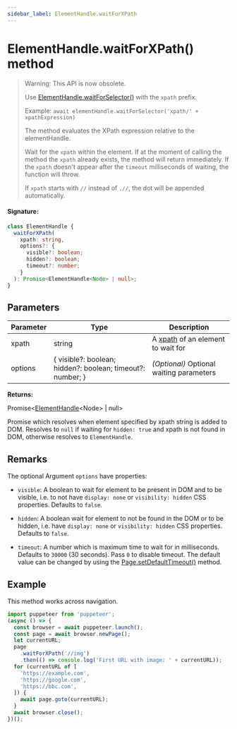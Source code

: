 ```yaml
---
sidebar_label: ElementHandle.waitForXPath
---
```


# ElementHandle.waitForXPath() method

> Warning: This API is now obsolete.
>
> Use [ElementHandle.waitForSelector()](./puppeteer.elementhandle.waitforselector.md) with the `xpath` prefix.
>
> Example: `await elementHandle.waitForSelector('xpath/' + xpathExpression)`
>
> The method evaluates the XPath expression relative to the elementHandle.
>
> Wait for the `xpath` within the element. If at the moment of calling the method the `xpath` already exists, the method will return immediately. If the `xpath` doesn't appear after the `timeout` milliseconds of waiting, the function will throw.
>
> If `xpath` starts with `//` instead of `.//`, the dot will be appended automatically.

#### Signature:

```typescript
class ElementHandle {
  waitForXPath(
    xpath: string,
    options?: {
      visible?: boolean;
      hidden?: boolean;
      timeout?: number;
    }
  ): Promise<ElementHandle<Node> | null>;
}
```

## Parameters

| Parameter | Type                                                       | Description                                                                             |
| --------- | ---------------------------------------------------------- | --------------------------------------------------------------------------------------- |
| xpath     | string                                                     | A [xpath](https://developer.mozilla.org/en-US/docs/Web/XPath) of an element to wait for |
| options   | { visible?: boolean; hidden?: boolean; timeout?: number; } | _(Optional)_ Optional waiting parameters                                                |

**Returns:**

Promise&lt;[ElementHandle](./puppeteer.elementhandle.md)&lt;Node&gt; \| null&gt;

Promise which resolves when element specified by xpath string is added to DOM. Resolves to `null` if waiting for `hidden: true` and xpath is not found in DOM, otherwise resolves to `ElementHandle`.

## Remarks

The optional Argument `options` have properties:

- `visible`: A boolean to wait for element to be present in DOM and to be visible, i.e. to not have `display: none` or `visibility: hidden` CSS properties. Defaults to `false`.

- `hidden`: A boolean wait for element to not be found in the DOM or to be hidden, i.e. have `display: none` or `visibility: hidden` CSS properties. Defaults to `false`.

- `timeout`: A number which is maximum time to wait for in milliseconds. Defaults to `30000` (30 seconds). Pass `0` to disable timeout. The default value can be changed by using the [Page.setDefaultTimeout()](./puppeteer.page.setdefaulttimeout.md) method.

## Example

This method works across navigation.

```ts
import puppeteer from 'puppeteer';
(async () => {
  const browser = await puppeteer.launch();
  const page = await browser.newPage();
  let currentURL;
  page
    .waitForXPath('//img')
    .then(() => console.log('First URL with image: ' + currentURL));
  for (currentURL of [
    'https://example.com',
    'https://google.com',
    'https://bbc.com',
  ]) {
    await page.goto(currentURL);
  }
  await browser.close();
})();
```
